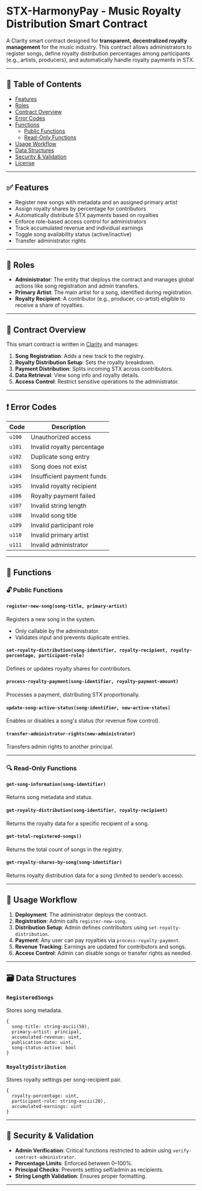# STX-HarmonyPay -  Music Royalty Distribution Smart Contract

A Clarity smart contract designed for **transparent, decentralized royalty management** for the music industry. This contract allows administrators to register songs, define royalty distribution percentages among participants (e.g., artists, producers), and automatically handle royalty payments in STX.

---

## 📜 Table of Contents

- [Features](#features)
- [Roles](#roles)
- [Contract Overview](#contract-overview)
- [Error Codes](#error-codes)
- [Functions](#functions)
  - [Public Functions](#public-functions)
  - [Read-Only Functions](#read-only-functions)
- [Usage Workflow](#usage-workflow)
- [Data Structures](#data-structures)
- [Security & Validation](#security--validation)
- [License](#license)

---

## ✅ Features

- Register new songs with metadata and an assigned primary artist
- Assign royalty shares by percentage for contributors
- Automatically distribute STX payments based on royalties
- Enforce role-based access control for administrators
- Track accumulated revenue and individual earnings
- Toggle song availability status (active/inactive)
- Transfer administrator rights

---

## 👥 Roles

- **Administrator**: The entity that deploys the contract and manages global actions like song registration and admin transfers.
- **Primary Artist**: The main artist for a song, identified during registration.
- **Royalty Recipient**: A contributor (e.g., producer, co-artist) eligible to receive a share of royalties.

---

## 🧾 Contract Overview

This smart contract is written in [Clarity](https://docs.stacks.co/docs/write-smart-contracts/clarity-overview) and manages:

1. **Song Registration**: Adds a new track to the registry.
2. **Royalty Distribution Setup**: Sets the royalty breakdown.
3. **Payment Distribution**: Splits incoming STX across contributors.
4. **Data Retrieval**: View song info and royalty details.
5. **Access Control**: Restrict sensitive operations to the administrator.

---

## ❗ Error Codes

| Code | Description |
|------|-------------|
| `u100` | Unauthorized access |
| `u101` | Invalid royalty percentage |
| `u102` | Duplicate song entry |
| `u103` | Song does not exist |
| `u104` | Insufficient payment funds |
| `u105` | Invalid royalty recipient |
| `u106` | Royalty payment failed |
| `u107` | Invalid string length |
| `u108` | Invalid song title |
| `u109` | Invalid participant role |
| `u110` | Invalid primary artist |
| `u111` | Invalid administrator |

---

## 🔧 Functions

### 🔓 Public Functions

#### `register-new-song(song-title, primary-artist)`
Registers a new song in the system.
- Only callable by the administrator.
- Validates input and prevents duplicate entries.

#### `set-royalty-distribution(song-identifier, royalty-recipient, royalty-percentage, participant-role)`
Defines or updates royalty shares for contributors.

#### `process-royalty-payment(song-identifier, royalty-payment-amount)`
Processes a payment, distributing STX proportionally.

#### `update-song-active-status(song-identifier, new-active-status)`
Enables or disables a song's status (for revenue flow control).

#### `transfer-administrator-rights(new-administrator)`
Transfers admin rights to another principal.

---

### 🔍 Read-Only Functions

#### `get-song-information(song-identifier)`
Returns song metadata and status.

#### `get-royalty-distribution(song-identifier, royalty-recipient)`
Returns the royalty data for a specific recipient of a song.

#### `get-total-registered-songs()`
Returns the total count of songs in the registry.

#### `get-royalty-shares-by-song(song-identifier)`
Returns royalty distribution data for a song (limited to sender’s access).

---

## 🔄 Usage Workflow

1. **Deployment**: The administrator deploys the contract.
2. **Registration**: Admin calls `register-new-song`.
3. **Distribution Setup**: Admin defines contributors using `set-royalty-distribution`.
4. **Payment**: Any user can pay royalties via `process-royalty-payment`.
5. **Revenue Tracking**: Earnings are updated for contributors and songs.
6. **Access Control**: Admin can disable songs or transfer rights as needed.

---

## 🗃️ Data Structures

### `RegisteredSongs`
Stores song metadata.

```clarity
{
  song-title: string-ascii(50),
  primary-artist: principal,
  accumulated-revenue: uint,
  publication-date: uint,
  song-status-active: bool
}
```

### `RoyaltyDistribution`
Stores royalty settings per song-recipient pair.

```clarity
{
  royalty-percentage: uint,
  participant-role: string-ascii(20),
  accumulated-earnings: uint
}
```

---

## 🔐 Security & Validation

- **Admin Verification**: Critical functions restricted to admin using `verify-contract-administrator`.
- **Percentage Limits**: Enforced between 0–100%.
- **Principal Checks**: Prevents setting self/admin as recipients.
- **String Length Validation**: Ensures proper formatting.

---
